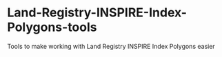 # Land-Registry-INSPIRE-Index-Polygons-tools
Tools to make working with Land Registry INSPIRE Index Polygons easier
